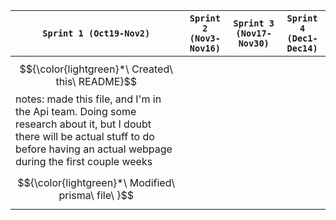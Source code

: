 |```Sprint 1 (Oct19-Nov2)```                       |```Sprint 2 (Nov3-Nov16)```|```Sprint 3 (Nov17-Nov30)```|```Sprint 4 (Dec1-Dec14)```|
|------------------------------------------------|---------------------------|----------------------------|---------------------------|
|$${\color{lightgreen}*\ Created\ this\ README}$$notes: made this file, and I'm in the Api team. Doing some research about it, but I doubt there will be actual stuff to do before having an actual webpage during the first couple weeks|
|$${\color{lightgreen}*\ Modified\ prisma\ file\ }$$|